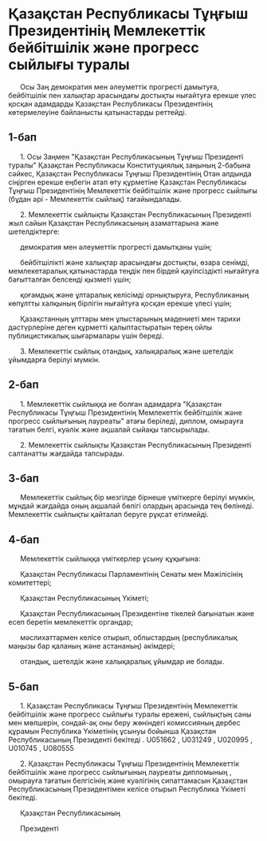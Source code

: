 # Қазақстан Республикасы Тұңғыш Президентінің Мемлекеттік бейбітшілік және прогресс сыйлығы туралы

      Осы Заң демократия мен әлеуметтік прогресті дамытуға, бейбітшілік пен халықтар арасындағы достықты нығайтуға ерекше үлес қосқан адамдарды Қазақстан Республикасы Президентінің көтермелеуіне байланысты қатынастарды реттейді.

## 1-бап

      1. Осы Заңмен "Қазақстан Республикасының Тұңғыш Президенті туралы" Қазақстан Республикасы Конституциялық заңының 2-бабына сәйкес, Қазақстан Республикасы Тұңғыш Президентінің Отан алдында сіңірген ерекше еңбегін атап өту құрметіне Қазақстан Республикасы Тұңғыш Президентінің Мемлекеттік бейбітшілік және прогресс сыйлығы (бұдан әрі - Мемлекеттік сыйлық) тағайындалады.

      2. Мемлекеттік сыйлықты Қазақстан Республикасының Президенті жыл сайын Қазақстан Республикасының азаматтарына және шетелдіктерге:

      демократия мен әлеуметтік прогресті дамытқаны үшін;

      бейбітшілікті және халықтар арасындағы достықты, өзара сенімді, мемлекетаралық қатынастарда теңдік пен бірдей қауіпсіздікті нығайтуға бағытталған белсенді қызметі үшін;

      қоғамдық және ұлтаралық келісімді орнықтыруға, Республиканың көпұлтты халқының бірлігін нығайтуға қосқан ерекше үлесі үшін;

      Қазақстанның ұлттары мен ұлыстарының мәдениеті мен тарихи дәстүрлеріне деген құрметті қалыптастыратын терең ойлы публицистикалық шығармалары үшін береді.

      3. Мемлекеттік сыйлық отандық, халықаралық және шетелдік ұйымдарға берілуі мүмкін.

## 2-бап

      1. Мемлекеттік сыйлыққа ие болған адамдарға "Қазақстан Республикасы Тұңғыш Президентінің Мемлекеттік бейбітшілік және прогресс сыйлығының лауреаты" атағы беріледі, диплом, омырауға тағатын белгі, куәлік және ақшалай сыйақы тапсырылады.

      2. Мемлекеттік сыйлықты Қазақстан Республикасының Президенті салтанатты жағдайда тапсырады.

## 3-бап

      Мемлекеттік сыйлық бір мезгілде бірнеше үміткерге берілуі мүмкін, мұндай жағдайда оның ақшалай бөлігі олардың арасында тең бөлінеді. Мемлекеттік сыйлықты қайталап беруге рұқсат етілмейді.

## 4-бап

      Мемлекеттік сыйлыққа үміткерлер ұсыну құқығына:

      Қазақстан Республикасы Парламентінің Сенаты мен Мәжілісінің комитеттері;

      Қазақстан Республикасының Үкіметі;

      Қазақстан Республикасының Президентіне тікелей бағынатын және есеп беретін мемлекеттік органдар;

      мәслихаттармен келісе отырып, облыстардың (республикалық маңызы бар қаланың және астананың) әкімдері;

      отандық, шетелдік және халықаралық ұйымдар ие болады.

## 5-бап

      1. Қазақстан Республикасы Тұңғыш Президентінің Мемлекеттік бейбітшілік және прогресс сыйлығы туралы ережені, сыйлықтың саны мен мөлшерін, сондай-ақ оны беру жөніндегі комиссияның дербес құрамын Республика Үкіметінің ұсынуы бойынша Қазақстан Республикасының Президенті бекітеді . U051662 , U031249 , U020995 , U010745 , U080555

      2. Қазақстан Республикасы Тұңғыш Президентінің Мемлекеттік бейбітшілік және прогресс сыйлығының лауреаты дипломының , омырауға тағатын белгісінің және куәлігінің сипаттамасын Қазақстан Республикасының Президентімен келісе отырып Республика Үкіметі бекітеді.

      Қазақстан Республикасының

      Президенті

